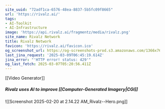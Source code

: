 ```yaml
---
site_uuid: "72adf1ca-6576-48ea-8837-5b5fc09f8665"
url: 'https://rivalz.ai/'
tags:
- AI-Toolkit
- AI-Infrastructure
image: 'https://api.rivalz.ai/fragmentz/media/rivalz.png'
site_name: Rivalz Network
title: Rivalz Network
favicon: 'https://rivalz.ai/favicon.ico'
og_screenshot_url: https://og-screenshots-prod.s3.amazonaws.com/1366x768/80/false/ce29c2865eb481cd859533e131b161d05f1d37bdab4fdab1fbebca2944b8c3f3.jpeg
last_jina_request: '2025-03-09T06:45:19.614Z'
jina_error: "'HTTP error! status: 429'"
og_last_fetch: 2025-03-07T05:20:56.411Z
---
```

[[Video Generator]]
##### Rivalz uses AI to improve [[Computer-Generated Imagery|CGI]]
![[Screenshot 2025-02-20 at 2.14.22 AM_Rivalz--Hero.png]]
